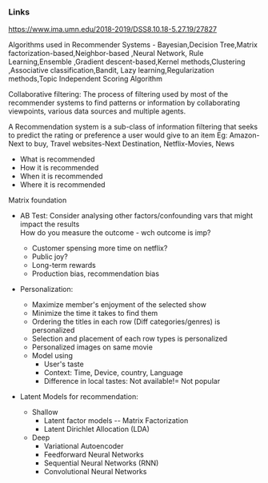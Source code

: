 ### Links
https://www.ima.umn.edu/2018-2019/DSS8.10.18-5.27.19/27827

Algorithms used in Recommender Systems - Bayesian,Decision Tree,Matrix factorization-based,Neighbor-based ,Neural Network, Rule Learning,Ensemble ,Gradient descent-based,Kernel methods,Clustering ,Associative classification,Bandit, Lazy learning,Regularization methods,Topic Independent Scoring Algorithm <br/>

Collaborative filtering: The process of filtering used by most of the recommender systems to find patterns or information by collaborating viewpoints, various data sources and multiple agents. <br/>

A Recommendation system is a sub-class of information filtering that seeks to predict the rating or preference a user would give to an item
Eg: Amazon-Next to buy, Travel websites-Next Destination, Netflix-Movies, News
* What is recommended
* How it is recommended
* When it is recommended
* Where it is recommended

Matrix foundation 
* AB Test: Consider analysing other factors/confounding vars that might impact the results </br>
How do you measure the outcome - wch outcome is imp? 
  * Customer spensing more time on netflix?
  * Public joy?
  * Long-term rewards
  * Production bias, recommendation bias
  
* Personalization: 
  * Maximize member's enjoyment of the selected show
  * Minimize the time it takes to find them
  * Ordering the titles in each row (Diff categories/genres) is personalized
  * Selection and placement of each row types is personalized
  * Personalized images on same movie
  * Model using
    * User's taste
    * Context: Time, Device, country, Language
    * Difference in local tastes: Not available!= Not popular 

* Latent Models for recommendation:
  * Shallow
    * Latent factor models -- Matrix Factorization
    * Latent Dirichlet Allocation (LDA)
  * Deep
    * Variational Autoencoder
    * Feedforward Neural Networks
    * Sequential Neural Networks (RNN)
    * Convolutional Neural Networks
    
    
    
    


